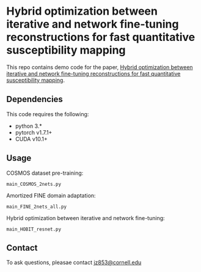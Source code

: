 # Hybrid optimization between iterative and network fine-tuning reconstructions for fast quantitative susceptibility mapping
This repo contains demo code for the paper, [Hybrid optimization between iterative and network fine-tuning reconstructions for fast quantitative susceptibility mapping](https://openreview.net/forum?id=LFaxozc7Awm).

## Dependencies
This code requires the following:

 - python 3.*
 - pytorch v1.7.1+
 - CUDA v10.1+
 
## Usage
COSMOS dataset pre-training:
```
main_COSMOS_2nets.py
```
Amortized FINE domain adaptation:
```
main_FINE_2nets_all.py
```
Hybrid optimization between iterative and network fine-tuning:
```
main_HOBIT_resnet.py
```

## Contact
To ask questions, pleasae contact jz853@cornell.edu

